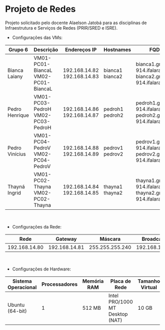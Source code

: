 # Projeto de Redes
Projeto solicitado pelo docente Alaelson Jatobá para as disciplinas de Infraestrutura e Serviços de Redes (PRIR/SRED e ISRE).

- Configurações das VMs:

|Grupo 6|Descrição|Endereços IP|Hostnames|FQDN|Aliases|
|-------|---------|------------|---------|----|-------|
|Bianca Laiany|VM01-PC01-BiancaL<br>VM02-PC01-BiancaL|192.168.14.82<br>192.168.14.83|bianca1<br>bianca2|bianca1.grupo6-914.ifalara.net<br>bianca2.grupo6-914.ifalara.net|blbrn1<br>blbrn2|
|Pedro Henrique|VM01-PC03-PedroH<br>VM02-PC03-PedroH|192.168.14.86<br>192.168.14.87|pedroh1<br>pedroh2|pedroh1.grupo6-914.ifalara.net<br>pedroh2.grupo6-914.ifalara.net|phbb1<br>phbb2|
|Pedro Vinícius|VM01-PC04-PedroV<br>VM02-PC04-PedroV|192.168.14.88<br>192.168.14.89|pedrov1<br>pedrov2|pedrov1.grupo6-914.ifalara.net<br>pedrov2.grupo6-914.ifalara.net|pvns1<br>pvns2|
|Thayná Ingrid|VM01-PC02-Thayna<br>VM02-PC02-Thayna|192.168.14.84<br>192.168.14.85|thayna1<br>thayna2|thayna1.grupo6-914.ifalara.net<br>thayna2.grupo6-914.ifalara.net|tip1<br>tip2|

<br>

- Configurações da Rede:

|Rede|Gateway|Máscara|Broadcast|
|----|-------|-------|---------|
|192.168.14.80|192.168.14.81|255.255.255.240|192.168.14.95|

<br>

- Configurações de Hardware:

|Sistema Operacional|Processadores|Memória RAM|Placa de Rede|Tamanho Virtual|
|-------------------|-------------|-----------|-------------|---------------|
|Ubuntu (64-bit)|1|512 MB|Intel PRO/1000 MT Desktop (NAT)|10 GB|
